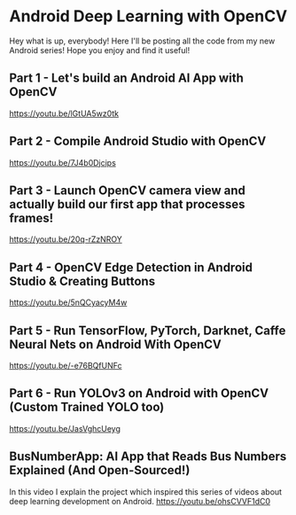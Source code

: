 # Android Deep Learning with OpenCV

Hey what is up, everybody! Here I'll be posting all the code from my new Android series! Hope you enjoy and find it useful!

## Part 1 - Let's build an Android AI App with OpenCV
https://youtu.be/lGtUA5wz0tk

## Part 2 - Compile Android Studio with OpenCV
https://youtu.be/7J4b0Djcips

## Part 3 - Launch OpenCV camera view and actually build our first app that processes frames! 
https://youtu.be/20q-rZzNROY

## Part 4 - OpenCV Edge Detection in Android Studio & Creating Buttons
https://youtu.be/5nQCyacyM4w

## Part 5 - Run TensorFlow, PyTorch, Darknet, Caffe Neural Nets on Android With OpenCV
https://youtu.be/-e76BQfUNFc

## Part 6 - Run YOLOv3 on Android with OpenCV (Custom Trained YOLO too)
https://youtu.be/JasVghcUeyg

## BusNumberApp: AI App that Reads Bus Numbers Explained (And Open-Sourced!)
In this video I explain the project which inspired this series of videos about deep learning development on Android. 
https://youtu.be/ohsCVVF1dC0
